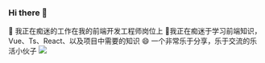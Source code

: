 ### Hi there 👋

<!--
**zkjDream/zkjDream** is a ✨ _special_ ✨ repository because its `README.md` (this file) appears on your GitHub profile.

Here are some ideas to get you started:

- 🔭 I’m currently working on ...

- 🌱 I’m currently learning ...

- 👯 I’m looking to collaborate on ...
- 🤔 I’m looking for help with ...
- 💬 Ask me about ...
- 📫 How to reach me: ...
- 😄 Pronouns: ...
- ⚡ Fun fact: ...
-->
🔭 我正在痴迷的工作在我的前端开发工程师岗位上
🌱我正在痴迷于学习前端知识，Vue、Ts、React、以及项目中需要的知识
😄 一个非常乐于分享，乐于交流的乐活小伙子
![](https://github-readme-stats.vercel.app/api?username=zkjDream)
